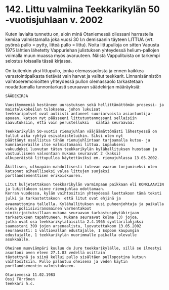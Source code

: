 


    
# 142. Littu valmiina Teekkarikylän 50 -vuotisjuhlaan v. 2002

Kuten lavialta tunnettu on, aloin minä Otaniemessä ollessani harrastella kemiaa valmistamalla joka vuosi 30 l:n demisaanin 
täyteen LITTUA (vrt. pyöreä pullo = pytty, litteä pullo = littu). Noita littupulloja on sitten Vapusta 1975 lähtien lähetetty 
Vappuriehan julistuksen yhteydessä helium-pallojen voimalla muun muassa myös avaruuteen. Näistä Vappulituista on 
tarkempi selostus toisaalla tässä kirjassa.

On kuitenkin yksi littupullo, jonka olemassaolosta ja ennen kaikkea varastointipaikasta tietävät vain harvat ja valitut 
teekkarit. Linnanisännistön vaihtoseremonioitten yhteydessä pullon olemassaolo tarkastetaan noudattamalla tunnontarkasti 
seuraavan säädekirjan määräyksiä:

    SÄÄDEKIRJA	
    
    Vuosikymmeniä kestäneen uurastuksen sekä hellittämättömän prosessi- ja maistelukokeilun tuloksena, johon lukuisat 
    teekkaripolvet ovat auliisti antaneet suuriarvoista asiantuntija-apuaan, katson nyt päässeeni littutuotannossani sellaisiin 
    saavutuksiin, että voin perustelluksi	säätää seuraavaa:	
    
    Teekkarikylän 50-vuotis riemujuhlan vääjäämättömästi lähestyessä on tullut aika ryhtyä esivalmisteluihin. Siksi olen nyt 
    päättänyt osallistua tähän riemujuhlintaan tarjoamalla kutsu- ja kunniavieraille itse valmistamaani littua. Lupaukseni 
    vakuudeksi luovutan täten teekkarikylän kylähallituksen huostaan ja vastuulliseen valvontaan mukana seuraavat 2 (kaksi) 
    alkuperäistä littupulloa käytettäviksi em. riemujuhlassa 13.05.2002.
    
    Äkillisen, ulkoapäin mahdollisesti tulevan vaaran torjumiseksi olen katsonut aiheelliseksi valaa littujen suojaksi 
    portlandsementtisen erikoiskuoren.
    
    Litut kuljetettakoon teekkarikylän varmimpaan paikkaan eli KONKLAAVIIN ja lukittakoon sinne riemujuhlaa odottamaan. 
    Kerran vuodessa, kylän vaihtositsin yhteydessä luettakoon tämä teksti julki ja tarkastettakoon  että litut ovat ehjinä ja 
    avaamattomina tallella. Kylähallituksen uusi puheenjohtaja ja paikalla oleva poliisiviranomainen varmentakoot 
    nimikirjoituksillaan mukana seuraavan tarkastuspöytäkirjaan tarkastuksen tapahtuneen. Mukana seuraavat kolme (3) jojoa, 
    jotka ovat osa teekkarikyläläisiltä 2.4.1965 synttärilahjaksi saamastani 399 jojon arsenaalista, luovutettakoon 13.05.2002 
    seuraavasti: 1 valtiovallan edustajalle, 1 Espoon kaupungin edustajalle, 1 teekkarikylän nuorimmalle paikalla olevalle 
    asukkaalle. 
    
    Oheinen muoviämpäri kuuluu de Jure teekkarikylälle, sillä se ilmestyi asuntoni oven eteen 27.1.83 vedellä osittain 
    täytettynä ja siinä kellui pullo sisältäen pullopostina kutsun vaihtositsiin. Pullo palautuu oheisena ja veden käytin 
    portlandsementin valmistukseen. 
    
    Otaniemessä 11.02.1983
    Ossi Törrönen
    teekkari h.c.
			
